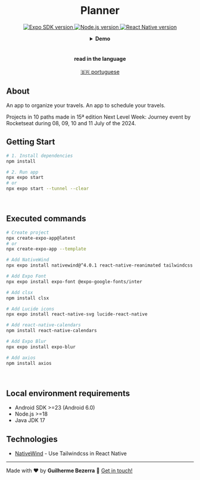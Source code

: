 <h1 align="center">
    <br>
    Planner
</h1>

<p align="center">
  <a href="https://expo.dev">
    <img alt="Expo SDK version" src="https://img.shields.io/badge/expo--sdk-v51.0.18-blue?logo=expo&labelColor=20232A&color=5a5a5a">
  </a>

  <a href="https://nodejs.org">
    <img alt="Node.js version" src="https://img.shields.io/badge/node.js-v20.15.1-43853D?style=flat&logo=node.js&logoColor=white&labelColor=43853D&color=5a5a5a">
  </a>

  <a href="https://reactnative.dev">
    <img alt="React Native version" src="https://img.shields.io/badge/react--native-v0.74.3-blue?logo=react&labelColor=20232A&color=5a5a5a">
  </a>
</p>

<div align="center">
  <details>
  <summary><b>Demo</b></summary>
  <div style="width: 90%;">
    <img alt="app usage application demonstration" src="demo.gif" />
  </div>
  </details>
</div>

<br>

<div align="center">
  <h4 align="center">read in the language</h4>
  <a href="https://github.com/gbdsantos/next-level-week-15-journey/blob/master/README.pt-BR.md" hreflang="pt-br" alt="pt-br">🇧🇷 portuguese
  </a>
</div>

## About

An app to organize your travels.
An app to schedule your travels.

Projects in 10 paths made in 15ª edition Next Level Week: Journey event by Rocketseat during 08, 09, 10 and 11 July of the 2024.

## Getting Start

```Bash
# 1. Install dependencies
npm install

# 2. Run app
npx expo start
# or
npx expo start --tunnel --clear
```

<br>

## Executed commands

```bash
# Create project
npx create-expo-app@latest
# or
npx create-expo-app --template

# Add NativeWind
npx expo install nativewind@^4.0.1 react-native-reanimated tailwindcss

# Add Expo Font
npx expo install expo-font @expo-google-fonts/inter

# Add clsx
npm install clsx

# Add Lucide icons
npx expo install react-native-svg lucide-react-native

# Add react-native-calendars
npm install react-native-calendars

# Add Expo Blur
npx expo install expo-blur

# Add axios
npm install axios
```

<br>

## Local environment requirements

- Android SDK >=23 (Android 6.0)
- Node.js >=18
- Java JDK 17

## Technologies

- [NativeWind](https://www.nativewind.dev "Native Wind v4.0") - Use Tailwindcss in React Native

---

Made with ❤️ by **Guilherme Bezerra** 👋 [Get in touch!](https://www.linkedin.com/in/gbdsantos "LinkedIn - Guilherme Bezerra")